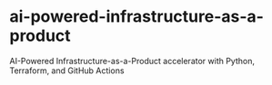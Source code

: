 # ai-powered-infrastructure-as-a-product
AI-Powered Infrastructure-as-a-Product accelerator with Python, Terraform, and GitHub Actions
